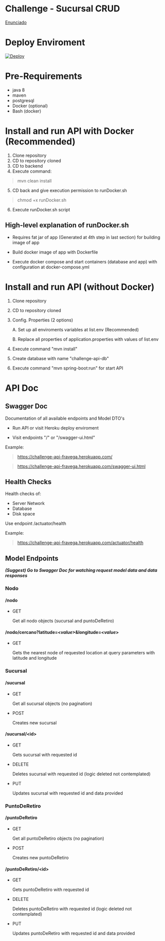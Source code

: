 # Challenge - Sucursal CRUD 

[Enunciado](https://github.com/cassa10/challenge-api-fravega/blob/main/doc/software-engineer_challenge-1.pdf)

# Deploy Enviroment

[![Deploy](https://www.herokucdn.com/deploy/button.svg)](https://challenge-api-fravega.herokuapp.com/)

# Pre-Requirements

  - java 8
  - maven
  - postgresql
  - Docker (optional)
  - Bash (docker)

# Install and run API with Docker (Recommended)

1. Clone repository
2. CD to repository cloned
3. CD to backend
4. Execute command:
  >mvn clean install
5. CD back and give execution permission to runDocker.sh
  >chmod +x runDocker.sh
6. Execute runDocker.sh script 

## High-level explanation of runDocker.sh

- Requires fat jar of app (Generated at 4th step in last section) for building image of app

- Build docker image of app with Dockerfile

- Execute docker compose and start containers (database and app) with configuration at docker-compose.yml

# Install and run API (without Docker)

1. Clone repository
2. CD to repository cloned
3. Config. Properties (2 options)

    A. Set up all enviroments variables at list.env (Recommended) 
    
    B. Replace all properties of application.properties with values of list.env

4. Execute command "mvn install"
5. Create database with name "challenge-api-db"
6. Execute command "mvn spring-boot:run" for start API


# API Doc

## Swagger Doc

Documentation of all available endpoints and Model DTO's

- Run API or visit Heroku deploy enviroment

- Visit endpoints "/" or "/swagger-ui.html"

Example:
  >https://challenge-api-fravega.herokuapp.com/

  >https://challenge-api-fravega.herokuapp.com/swagger-ui.html

## Health Checks

Health checks of:

 - Server Network
 - Database
 - Disk space

Use endpoint /actuator/health

Example: 
  >https://challenge-api-fravega.herokuapp.com/actuator/health

## Model Endpoints

*<b>(Suggest) Go to Swagger Doc for watching request model data and data responses </b>*

### Nodo

#### /nodo

- GET

  Get all nodo objects (sucursal and puntoDeRetiro)

#### /nodo/cercano?latitude=<*value*>&longitude=<*value*>

- GET

    Gets the nearest node of requested location at query parameters with latitude and longitude

### Sucursal


####  /sucursal

- GET
    
    Get all sucursal objects (no pagination)

- POST 

    Creates new sucursal

#### /sucursal/<id\>

- GET

    Gets sucursal with requested id

- DELETE

    Deletes sucursal with requested id (logic deleted not contemplated)

- PUT

    Updates sucursal with requested id and data provided

### PuntoDeRetiro

####  /puntoDeRetiro

- GET
    
    Get all puntoDeRetiro objects (no pagination)

- POST

    Creates new puntoDeRetiro

####  /puntoDeRetiro/<id\>

- GET

    Gets puntoDeRetiro with requested id

- DELETE

    Deletes puntoDeRetiro with requested id (logic deleted not contemplated)

- PUT

    Updates puntoDeRetiro with requested id and data provided



